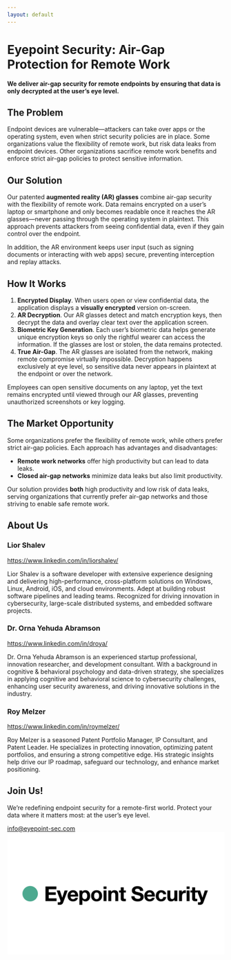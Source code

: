 ```yaml
---
layout: default
---
```


# Eyepoint Security: Air-Gap Protection for Remote Work

**We deliver air-gap security for remote endpoints by ensuring that data is only decrypted at the user’s eye level.**

## **The Problem**

Endpoint devices are vulnerable—attackers can take over apps or the operating system, even when strict security policies are in place. Some organizations value the flexibility of remote work, but risk data leaks from endpoint devices. Other organizations sacrifice remote work benefits and enforce strict air-gap policies to protect sensitive information.

## **Our Solution**

Our patented **augmented reality (AR) glasses** combine air-gap security with the flexibility of remote work. Data remains encrypted on a user’s laptop or smartphone and only becomes readable once it reaches the AR glasses—never passing through the operating system in plaintext. This approach prevents attackers from seeing confidential data, even if they gain control over the endpoint.

In addition, the AR environment keeps user input (such as signing documents or interacting with web apps) secure, preventing interception and replay attacks.

## **How It Works**

1. **Encrypted Display**. When users open or view confidential data, the application displays a **visually encrypted** version on-screen.
2. **AR Decryption**. Our AR glasses detect and match encryption keys, then decrypt the data and overlay clear text over the application screen.
3. **Biometric Key Generation**. Each user’s biometric data helps generate unique encryption keys so only the rightful wearer can access the information. If the glasses are lost or stolen, the data remains protected.
4. **True Air-Gap**. The AR glasses are isolated from the network, making remote compromise virtually impossible. Decryption happens exclusively at eye level, so sensitive data never appears in plaintext at the endpoint or over the network.

Employees can open sensitive documents on any laptop, yet the text remains encrypted until viewed through our AR glasses, preventing unauthorized screenshots or key logging.

## **The Market Opportunity**

Some organizations prefer the flexibility of remote work, while others prefer strict air-gap policies. Each approach has advantages and disadvantages:

- **Remote work networks** offer high productivity but can lead to data leaks.
- **Closed air-gap networks** minimize data leaks but also limit productivity.

Our solution provides **both** high productivity and low risk of data leaks, serving organizations that currently prefer air-gap networks and those striving to enable safe remote work.

## **About Us**

### **Lior Shalev**

https://www.linkedin.com/in/liorshalev/

Lior Shalev is a software developer with extensive experience designing and delivering high-performance, cross-platform solutions on Windows, Linux, Android, iOS, and cloud environments. Adept at building robust software pipelines and leading teams. Recognized for driving innovation in cybersecurity, large-scale distributed systems, and embedded software projects.

### **Dr. Orna Yehuda Abramson**

https://www.linkedin.com/in/droya/

Dr. Orna Yehuda Abramson is an experienced startup professional, innovation researcher, and development consultant. With a background in cognitive & behavioral psychology and data-driven strategy, she specializes in applying cognitive and behavioral science to cybersecurity challenges, enhancing user security awareness, and driving innovative solutions in the industry.

### **Roy Melzer**

https://www.linkedin.com/in/roymelzer/

Roy Melzer is a seasoned Patent Portfolio Manager, IP Consultant, and Patent Leader. He specializes in protecting innovation, optimizing patent portfolios, and ensuring a strong competitive edge. His strategic insights help drive our IP roadmap, safeguard our technology, and enhance market positioning.

## **Join Us!**

We’re redefining endpoint security for a remote-first world. Protect your data where it matters most: at the user’s eye level.

[info@eyepoint-sec.com](mailto:info@eyepoint-sec.com)
![logo](assets/logo.png)
